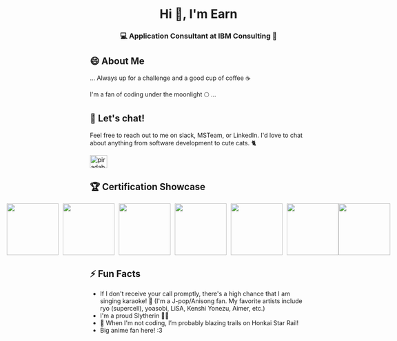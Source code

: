 <h1 align="center">Hi 👋, I'm Earn</h1>
<h3 align="center">💻 Application Consultant at IBM Consulting 💼</h3>

## 😄 About Me

... Always up for a challenge and a good cup of coffee ☕️

I'm a fan of coding under the moonlight 🌕 ...

## 💬 Let's chat!

Feel free to reach out to me on slack, MSTeam, or LinkedIn. I'd love to chat about anything from software development to cute cats. 🐈 

<p align="left">
<a href="https://linkedin.com/in/piradab" target="blank"><img align="center" src="https://raw.githubusercontent.com/rahuldkjain/github-profile-readme-generator/master/src/images/icons/Social/linked-in-alt.svg" alt="piradab" height="30" width="40" /></a>
</p>

## 🏆 Certification Showcase

<div style="display: flex; justify-content: center;">
  <img src="https://github.com/ibm-pirada/ibm-pirada/assets/102285772/930fa31b-a854-4dc9-8304-7292295e84c8" style="width: 120px; height: 120px; margin-right: 10px;">
  <img src="https://user-images.githubusercontent.com/102285772/220892743-a020dd08-6440-4ec6-ab37-d473dd6f0338.png" style="width: 120px; height: 120px; margin-right: 10px;">
  <img src="https://user-images.githubusercontent.com/102285772/220892710-2d310280-701d-4ad8-8fc3-99935be152f2.png" style="width: 120px; height: 120px; margin-right: 10px;">
  <img src="https://user-images.githubusercontent.com/102285772/220892570-d8b099a5-09da-4b08-8b46-30f85d457dd4.png" style="width: 120px; height: 120px; margin-right: 10px;">
  <img src="https://user-images.githubusercontent.com/102285772/220892487-5de1c4e5-de16-4872-bbd3-c40309b2314e.png" style="width: 120px; height: 120px; margin-right: 10px;">
  <img src="https://github.com/user-attachments/assets/4e19de82-9e98-4732-8018-fc79eeab0cdf" style="width: 120px; height: 120px;">
  <img src="https://github.com/user-attachments/assets/d1304c82-b2d1-46f0-be4a-4cbb52847301" style="width: 120px; height: 120px;">
</div>

## ⚡ Fun Facts

- If I don't receive your call promptly, there's a high chance that I am singing karaoke! 🎤 (I'm a J-pop/Anisong fan. My favorite artists include ryo (supercell), yoasobi, LiSA, Kenshi Yonezu, Aimer, etc.)
- I'm a proud Slytherin 🐍💚
- 🚀 When I'm not coding, I’m probably blazing trails on Honkai Star Rail!
- Big anime fan here! :3

<!--
**ibm-pirada/ibm-pirada** is a ✨ _special_ ✨ repository because its `README.md` (this file) appears on your GitHub profile.

Here are some ideas to get you started:

- 🔭 I’m currently working on ...
- 🌱 I’m currently learning ...
- 👯 I’m looking to collaborate on ...
- 🤔 I’m looking for help with ...
- 💬 Ask me about ...
- 📫 How to reach me: ...
- 😄 Pronouns: ...
- ⚡ Fun fact: ...
-->
